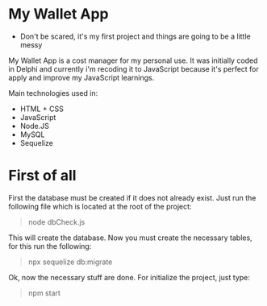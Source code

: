 # My Wallet App

- Don't be scared, it's my first project and things are going to be a little messy

My Wallet App is a cost manager for my personal use.
It was initially coded in Delphi and currently i'm recoding it to JavaScript because it's perfect for apply and improve my JavaScript learnings.

Main technologies used in:
- HTML + CSS
- JavaScript
- Node.JS
- MySQL
- Sequelize

# First of all

First the database must be created if it does not already exist.
Just run the following file which is located at the root of the project:

> node dbCheck.js

This will create the database.
Now you must create the necessary tables, for this run the following:

> npx sequelize db:migrate

Ok, now the necessary stuff are done.
For initialize the project, just type:

> npm start